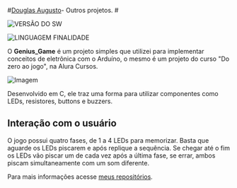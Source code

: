 
#[Douglas Augusto](http://github.com/DouglasAugustoJunior)- Outros projetos. # 
 
![VERSÃO DO SW](https://img.shields.io/badge/Version-1.0-blue.svg)
 
![LINGUAGEM FINALIDADE](https://img.shields.io/badge/Arduíno-game-blue.svg)
 
O **Genius_Game** é um projeto simples que utilizei para implementar conceitos de eletrônica com o Arduíno, o mesmo é um projeto do curso "Do zero ao jogo", na Alura Cursos.

![Imagem](https://github.com/DouglasAugustoJunior/Genius_Game/blob/master/Circuito.PNG?raw=true)

 
Desenvolvido em C, ele traz uma forma para utilizar componentes como LEDs, resistores, buttons e buzzers.
 
## Interação com o usuário
 
O jogo possui quatro fases, de 1 a 4 LEDs para memorizar. Basta que aguarde os LEDs piscarem e após replique a sequência.
Se chegar até o fim os LEDs vão piscar um de cada vez após a última fase, se errar, ambos piscam simultaneamente com um som diferente.


Para mais informações acesse [meus repositórios](http://github.com/DouglasAugustoJunior).